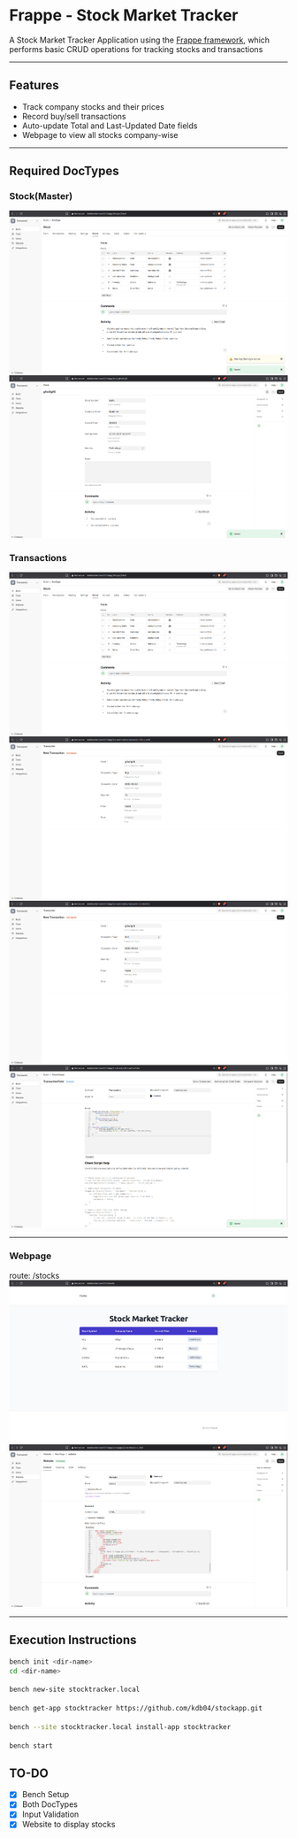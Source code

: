 # Frappe - Stock Market Tracker

A Stock Market Tracker Application using the [Frappe framework](https://frappeframework.com/), which performs basic CRUD operations for tracking stocks and transactions

---

## Features
- Track company stocks and their prices
- Record buy/sell transactions
- Auto-update Total and Last-Updated Date fields
- Webpage to view all stocks company-wise

---

## Required DocTypes
### Stock(Master)
![Stock DocType fields](./screenshots/stock.png)
![Stock DocType input](./screenshots/Stock.png)

### Transactions
![Transactions DocType fields](./screenshots/txn.png)
![Transactions DocType input](./screenshots/txn1.png)
![Transactions DocType input](./screenshots/txn2.png)
![Transactions DocType total](./screenshots/total.png)

---

### Webpage
route: /stocks
![Webpage displaying available stocks](./screenshots/website.png)
![Webpage HTML Code](./screenshots/Website.png)

---

## Execution Instructions
```bash
bench init <dir-name>
cd <dir-name>

bench new-site stocktracker.local

bench get-app stocktracker https://github.com/kdb04/stockapp.git 

bench --site stocktracker.local install-app stocktracker

bench start
```

## TO-DO
- [x] Bench Setup
- [x] Both DocTypes
- [x] Input Validation
- [x] Website to display stocks
